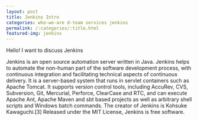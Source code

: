 ```yaml
---
layout: post
title: Jenkins Intro
categories: who-we-are d-team services jenkins
permalink: /:categories/:title.html
featured-img: jenkins
---
```

Hello! I want to discuss Jenkins


Jenkins is an open source automation server written in Java. Jenkins helps to automate the non-human part of the software development process, with continuous integration and facilitating technical aspects of continuous delivery. It is a server-based system that runs in servlet containers such as Apache Tomcat. It supports version control tools, including AccuRev, CVS, Subversion, Git, Mercurial, Perforce, ClearCase and RTC, and can execute Apache Ant, Apache Maven and sbt based projects as well as arbitrary shell scripts and Windows batch commands. The creator of Jenkins is Kohsuke Kawaguchi.[3] Released under the MIT License, Jenkins is free software.
